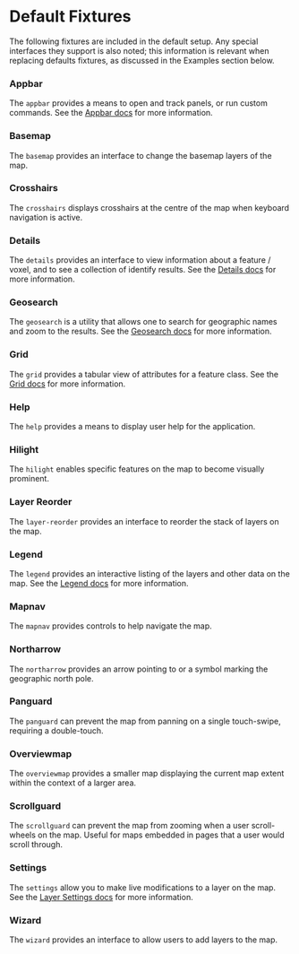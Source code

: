 # Default Fixtures

The following fixtures are included in the default setup. Any special interfaces they support is also noted; this information is relevant when replacing defaults fixtures, as discussed in the Examples section below.

### Appbar

The `appbar` provides a means to open and track panels, or run custom commands. See the [Appbar docs](./fixtures/appbar) for more information.

### Basemap

The `basemap` provides an interface to change the basemap layers of the map.

### Crosshairs

The `crosshairs` displays crosshairs at the centre of the map when keyboard navigation is active.

### Details

The `details` provides an interface to view information about a feature / voxel, and to see a collection of identify results. See the [Details docs](./fixtures/details) for more information.

### Geosearch

The `geosearch` is a utility that allows one to search for geographic names and zoom to the results. See the [Geosearch docs](./fixtures/geosearch) for more information.

### Grid

The `grid` provides a tabular view of attributes for a feature class. See the [Grid docs](./fixtures/grid) for more information.

### Help

The `help` provides a means to display user help for the application.

### Hilight

The `hilight` enables specific features on the map to become visually prominent.

### Layer Reorder

The `layer-reorder` provides an interface to reorder the stack of layers on the map.

### Legend

The `legend` provides an interactive listing of the layers and other data on the map.  See the [Legend docs](./fixtures/legend) for more information.

### Mapnav

The `mapnav` provides controls to help navigate the map.

### Northarrow

The `northarrow` provides an arrow pointing to or a symbol marking the geographic north pole.

### Panguard

The `panguard` can prevent the map from panning on a single touch-swipe, requiring a double-touch.

### Overviewmap

The `overviewmap` provides a smaller map displaying the current map extent within the context of a larger area.

### Scrollguard

The `scrollguard` can prevent the map from zooming when a user scroll-wheels on the map. Useful for maps embedded in pages that a user would scroll through.

### Settings

The `settings` allow you to make live modifications to a layer on the map. See the [Layer Settings docs](./fixtures/layer-settings) for more information.

### Wizard

The `wizard` provides an interface to allow users to add layers to the map.

